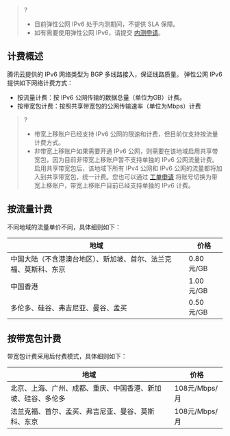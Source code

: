 >?
>- 目前弹性公网 IPv6 处于内测期间，不提供 SLA 保障。
>- 如有需要使用弹性公网 IPv6，请提交 [内测申请]()。
## 计费概述
腾讯云提供的 IPv6 网络类型为 BGP 多线路接入，保证线路质量。
弹性公网 IPv6 提供如下网络计费方式：
- 按流量计费：按 IPv6 公网传输的数据总量（单位为GB）计费。
- 按带宽包计费：按照共享带宽包的公网传输速率（单位为Mbps）计费

>?
>- 带宽上移账户已经支持 IPv6 公网的限速和计费，但目前仅支持按流量计费方式。
>- 非带宽上移账户如果需要开通 IPv6 公网，则需要在该地域启用共享带宽包，因为目前非带宽上移账户暂不支持单独的 IPv6 公网流量计费。启用共享带宽包后，该地域下所有 IPv4 公网和 IPv6 公网的流量都将加入到共享带宽包，统一计费。您也可以通过 [工单申请](https://console.cloud.tencent.com/workorder/category?level1_id=6&level2_id=660&source=0&data_title=%E5%BC%B9%E6%80%A7IP%20&step=1) 将账号切换为带宽上移账户，带宽上移账户目前已经支持单独的 IPv6 计费。
## 按流量计费
不同地域的流量单价不同，具体细则如下：

| 地域                   | 价格  |
| ---------------- | ---------- |
| 中国大陆（不含港澳台地区）、新加坡、首尔、法兰克福、莫斯科、东京 | 0.80元/GB |
| 中国香港                                                     | 1.00元/GB |
| 多伦多、硅谷、弗吉尼亚、曼谷、孟买                   | 0.50元/GB |

## 按带宽包计费
带宽包计费采用后付费模式，具体细则如下：

| 地域                                                  | 价格     |
| ------------------------------------------------------------ | -------------- |
| 北京、上海、广州、成都、重庆、中国香港、新加坡、硅谷、多伦多 | 108元/Mbps/月 |
| 法兰克福、首尔、孟买、弗吉尼亚、曼谷、莫斯科、东京           | 108元/Mbps/月 |

